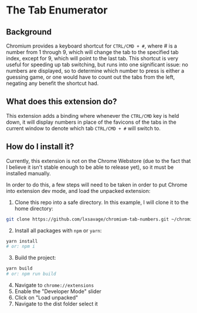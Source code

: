 # The Tab Enumerator

## Background

Chromium provides a keyboard shortcut for `CTRL/CMD + #`, where # is a number
from 1 through 9, which will change the tab to the specified tab index, except
for 9, which will point to the last tab. This shortcut is very useful for
speeding up tab switching, but runs into one significant issue: no numbers
are displayed, so to determine which number to press is either a guessing
game, or one would have to count out the tabs from the left, negating any
benefit the shortcut had.

## What does this extension do?

This extension adds a binding where whenever the `CTRL/CMD` key is held down,
it will display numbers in place of the favicons of the tabs in the current
window to denote which tab `CTRL/CMD + #` will switch to.

## How do I install it?

Currently, this extension is not on the Chrome Webstore (due to the fact that I
believe it isn't stable enough to be able to release yet), so it must be
installed manually.

In order to do this, a few steps will need to be taken in order to put Chrome
into extension dev mode, and load the unpacked extension:

1. Clone this repo into a safe directory. In this example, I will clone it to
   the home directory:

```bash
git clone https://github.com/lxsavage/chromium-tab-numbers.git ~/chromium-tab-numbers
```

2. Install all packages with `npm` or `yarn`:

```bash
yarn install
# or: npm i
```

3. Build the project:

```bash
yarn build
# or: npm run build
```

4. Navigate to `chrome://extensions`
5. Enable the "Developer Mode" slider
6. Click on "Load unpacked"
7. Navigate to the dist folder select it
